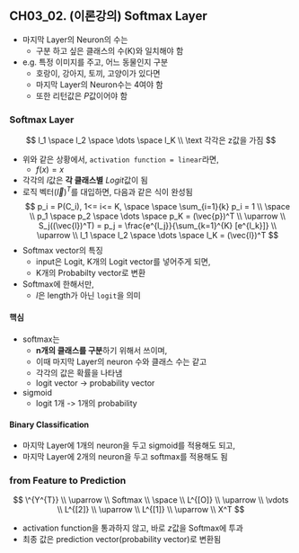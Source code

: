 ## CH03_02. (이론강의) Softmax Layer
- 마지막 Layer의 Neuron의 수는
  - 구분 하고 싶은 클래스의 수(K)와 일치해야 함
- e.g. 특정 이미지를 주고, 어느 동물인지 구분
  - 호랑이, 강아지, 토끼, 고양이가 있다면
  - 마지막 Layer의 Neuron수는 4여야 함
  - 또한 리턴값은 $P$값이어야 함

### Softmax Layer
$$
l_1 \space l_2 \space \dots \space l_K \\
\text 각각은 z값을 가짐
$$
- 위와 같은 상황에서, `activation function = linear`라면,
  - $f(x)=x$
- 각각의 $l$값은 **각 클래스별** $Logit$값이 됨
- 로직 벡터$(\vec{l})^T$를 대입하면, 다음과 같은 식이 완성됨
  $$
  p_i = P(C_i), 1<= i<= K, \space \space \sum_{i=1}{k} p_i = 1 \\
  \space \\
  p_1 \space p_2 \space \dots \space p_K = (\vec{p})^T \\
  \uparrow \\
  S_j((\vec{l})^T) = p_j = \frac{e^{l_j}}{\sum_{k=1}^{K} [e^{l_k}]} \\ 
  \uparrow \\
  l_1 \space l_2 \space \dots \space l_K = (\vec{l})^T
  $$
- Softmax vector의 특징
  - input은 Logit, K개의 Logit vector를 넣어주게 되면,
  - K개의 Probabilty vector로 변환
- Softmax에 한해서만,
  - $l$은 length가 아닌 `logit`을 의미

#### 핵심
- softmax는
  - **n개의 클래스를 구분**하기 위해서 쓰이며,
  - 이때 마지막 Layer의 neuron 수와 클래스 수는 같고
  - 각각의 값은 확률을 나타냄
  - logit vector -> probability vector
- sigmoid
  - logit 1개 -> 1개의 probability

#### Binary Classification
- 마지막 Layer에 1개의 neuron을 두고 sigmoid를 적용해도 되고,
- 마지막 Layer에 2개의 neuron을 두고 softmax를 적용해도 됨

### from Feature to Prediction
$$
\^{Y^{T}} \\
\uparrow \\
Softmax \\
\space \\
L^{[O]} \\ 
\uparrow \\
\vdots \\
L^{[2]} \\ 
\uparrow \\
L^{[1]} \\ 
\uparrow \\
X^T
$$
- activation function을 통과하지 않고, 바로 $z$값을 Softmax에 투과
- 최종 값은 prediction vector(probability vector)로 변환됨
